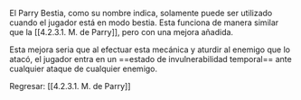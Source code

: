 
El Parry Bestia, como su nombre indica, solamente puede ser utilizado cuando el jugador está en modo bestia. Esta funciona de manera similar que la [[4.2.3.1. M. de Parry]], pero con una mejora añadida.

Esta mejora seria que al efectuar esta mecánica y aturdir al enemigo que lo atacó, el jugador entra en un ==estado de invulnerabilidad temporal== ante cualquier ataque de cualquier enemigo.


Regresar: [[4.2.3.1. M. de Parry]]